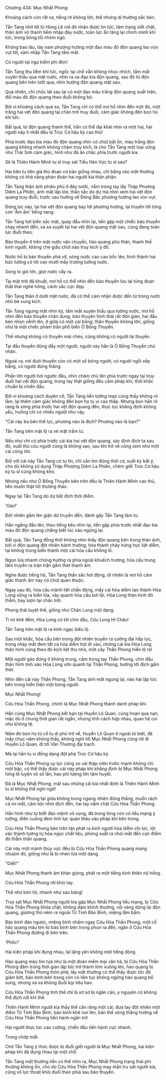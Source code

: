 




Chương 434: Mục Nhất Phong


Khoảng cách còn rất xa, tiếng rít không lớn, thế nhưng dị thường sắc bén.

Tần Tang nhớ tới từ Hùng Lệ nơi đó nhận được tin tức, tâm trạng xiết chặt, thân ảnh vô thanh tiềm nhập đáy nước, toàn lực ẩn tàng lại chính mình khí tức, trong bóng tối nhòm ngó.

Không bao lâu, tây nam phương hướng một đạo màu đỏ độn quang lao vùn vụt tới, xâm nhập Tần Tang tầm mắt.

Có người tại ngự kiếm phi độn!

Tần Tang thu liễm khí tức, ngốc tại chỗ vẫn không nhúc nhích, tầm mắt xuyên thấu qua mặt nước, nhìn ra xa đạo kia độn quang, sau đó từ độn quang bên trên lướt qua, nhìn hướng độn quang mặt sau.

Quả nhiên, chỉ chốc lát sau lại có một đạo màu trắng độn quang xuất hiện, đối màu đỏ độn quang theo đuổi không bỏ.

Bởi vì khoảng cách quá xa, Tần Tang chỉ có thể mơ hồ nhìn đến một đỏ, một trắng hai vệt độn quang tại chân trời truy đuổi, cảm giác không đến bọn họ khí tức.

Bất quá, từ độn quang thanh thế, hắn có thể đại khái nhìn ra một hai, hai người này ít nhất đều là Trúc Cơ hậu kỳ cao thủ!

Phía trước đạo kia màu đỏ độn quang nhìn có chút bất ổn, màu trắng độn quang không nhanh không chậm truy kích, là cho Tần Tang một loại vững như Thái Sơn cảm giác, hình như đã ăn chắc phía trước người kia.

Sẽ là Thiên Hành Minh tu sĩ truy sát Tiểu Hàn Vực tu sĩ sao?

Hai bên tu tiên giả thủ đoạn cơ bản giống nhau, chỉ bằng vào mắt thường không có khả năng phán đoán hai người kia thân phận.

Tần Tang thân ảnh phiêu phù ở đáy nước, nắm trong tay lấy Thập Phương Diêm La Phiên, ánh mắt lấp lóe, thần sắc do dự mà nhìn xem hai vệt độn quang truy đuổi, trước sau hướng về Đông Bắc phương hướng lao vùn vụt.

Đúng lúc này, tại hai vệt độn quang bay tới phương hướng, lại truyền tới từng cơn 'Ầm ầm' tiếng vang.

Tần Tang hơi biến sắc mặt, quay đầu nhìn lại, liền gặp một chiếc bảo thuyền chạy nhanh đến, xa xa xuyết tại hai vệt độn quang mặt sau, cũng đang toàn lực đuổi theo.

Bảo thuyền ở trên mặt nước vận chuyển, hào quang phủ thân, thanh thế kinh người, không che giấu chút nào truy kích ý đồ.

Nước hồ bị bảo thuyền phá vỡ, sóng nước cao cao bốc lên, hình thành hai bức tường có tới cao mười mấy trượng tường nước.

Sóng to gió lớn, giọt nước vẩy ra.

Tại mặt trời đã khuất, mơ hồ có thể nhìn đến bảo thuyền lưu lại từng đoạn thất thải nghê hồng, cảnh sắc cực đẹp.

Tần Tang thân ở dưới mặt nước, đã có thể cảm nhận được đến từ trong nước nhỏ bé xung kích.

Tần Tang ngưng mắt nhìn kỹ, tầm mắt xuyên thấu qua tường nước, mơ hồ nhìn đến bảo thuyền chân dung, bảo thuyền hình thái rất đơn giản, hai đầu bén nhọn vểnh lên, ở giữa có một cái bồng, thân thuyền không lớn, giống như là một chiếc phàm trần phổ biến Ô Bồng Thuyền.

Thế nhưng không có thuyền mái chèo, cũng không có người lái thuyền.

Tại đầu thuyền đứng đấy một người, người này hẳn là Ô Bồng Thuyền chủ nhân.

Ngoài ra, nơi đuôi thuyền còn có một số bóng người, có người ngồi xếp bằng, có người đứng thẳng.

Phần lớn người hơi ngước đầu, nhìn chăm chú lên phía trước ngay tại truy đuổi hai vệt độn quang, trong tay thật giống đều cầm pháp khí, thời khắc chuẩn bị chiến đấu.

Bởi vì khoảng cách duyên cớ, Tần Tang liền tướng mạo cũng thấy không rõ lắm, lại thêm cảm giác không đến bọn họ tu vi cao thấp. Nhưng bọn hắn rõ ràng là xông phía trước hai vệt độn quang đến, thực lực khẳng định không yếu, huống chi có nhiều người như vậy.

"Cái này ba bên thế lực, phương nào là địch? Phương nào là bạn?"

Tần Tang trên mặt lộ ra vẻ mặt trầm tư.

Nếu như chỉ có phía trước cái kia hai vệt độn quang, xác định địch ta sau đó, xuất thủ cứu người cũng là không sao, sau khi trở về cũng xem như một cái công lớn.

Đối với cái này Tần Tang có tự tin, chỉ cần tìm đúng thời cơ, xuất kỳ bất ý, cho dù không sử dụng Thập Phương Diêm La Phiên, chém giết Trúc Cơ hậu kỳ tu sĩ cũng không khó.

Nhưng nếu như Ô Bồng Thuyền bên trên đều là Thiên Hành Minh cao thủ, liền muốn thật tốt thương thảo.

Ngay tại Tần Tang do dự bất định thời điểm.

'Gào!'

Đột nhiên gầm lên giận dữ truyền đến, đánh gãy Tần Tang tâm tư.

Hắn ngẩng đầu lên, theo tiếng kêu nhìn lại, liền gặp phía trước nhất đạo kia màu đỏ độn quang chẳng biết lúc nào ngừng lại.

Bất quá, Tần Tang đồng thời không nhìn thấy độn quang bên trong thân ảnh, bởi vì độn quang đột nhiên bành trướng, hóa thành cháy hừng hực liệt diễm, tại không trung biến thành một cái hỏa cầu khổng lồ.

Ngọn lửa nhanh chóng hướng ra phía ngoài khuếch trương, hỏa cầu trung tâm truyền ra trận trận gầm thét thanh âm.

Nghe được tiếng hô, Tần Tang thần sắc hơi động, dĩ nhiên là mơ hồ cảm giác thanh âm này có chút quen thuộc.

Ngay sau đó, hỏa cầu mãnh liệt chấn động, mấy cái hỏa diễm tạo thành Hỏa Long xông ra biển lửa, vây quanh hỏa cầu bơi lội, Hỏa Long thân hình đỏ thẫm, bay lượn tại chân trời.

Phong thái tuyệt thế, giống như Chân Long một dạng.

Tỉ mỉ khẽ đếm, Hỏa Long có tới chín đầu, Cửu Long Hí Châu!

Tần Tang trên mặt lộ ra kinh ngạc biểu lộ.

Sau một khắc, hỏa cầu bên trong đột nhiên truyền ra cường đại hấp lực, trong nháy mắt đem tất cả hỏa diễm hút đi vào, những cái kia Hỏa Long thân hình cũng theo đó kịch liệt thu nhỏ, một cây Thần Phong hiển lộ ra!

Một người gào đứng ở không trung, cầm trong tay Thần Phong, chín đầu thân hình tinh xảo Hỏa Long vờn quanh tại Thần Phong, hướng tới địch gầm thét.

Nhìn đến cái này Thần Phong, Tần Tang ánh mắt ngưng lại, não hải lập tức bên trong hiển hiện một bóng người.

Mục Nhất Phong!

Cửu Hỏa Thần Phong, chính là Mục Nhất Phong thành danh pháp khí.

Hắn cùng Mục Nhất Phong kết bạn tại Huyền Lô Quan, cùng hoạn qua nạn, mặc dù ở chung thời gian rất ngắn, nhưng tính cách hợp nhau, quan hệ coi như không tệ.

Năm đó bọn họ từ cổ tu di phủ trở về, Huyền Lô Quan ở ngoài từ biệt, đã mấy chục năm không thấy, không nghĩ tới Mục Nhất Phong cũng rời đi Huyền Lô Quan, đi tới Vân Thương đại trạch.

Mà lại hắn tu vi đồng dạng đột phá Trúc Cơ hậu kỳ.

Cửu Hỏa Thần Phong uy lực cũng so vài thập niên trước mạnh không chỉ một bậc, có thể thấy được cái này pháp khí khẳng định bị Mục Nhất Phong từng tế luyện vô số lần, hao phí lượng lớn tâm huyết.

Đã là Mục Nhất Phong, mặt sau những cái kia nhất định là Thiên Hành Minh tu sĩ không thể nghi ngờ!

Mục Nhất Phong tại giữa không trung ngang nhiên đứng thẳng, muốn rách cả mí mắt, căm tức nhìn địch đến, hai tay nắm chặt Cửu Hỏa Thần Phong.

Hắn hình như tự biết đào mệnh vô vọng, đã trong lòng còn có liều mạng ý tưởng, điên cuồng đem linh lực quán thâu vào pháp khí bên trong.

Cửu Hỏa Thần Phong bên trên tán phát ra kinh người hỏa diễm chi lực, lột xác thành tương tự hỏa ngọc chất liệu, phóng xuất ra chói mắt đến cực điểm đỏ thẫm thần quang.

Cái này một mảnh thủy vực đều bị Cửu Hỏa Thần Phong quang mang nhuộm đỏ, giống như là bị nhen lửa một dạng.

"Giết!"

Mục Nhất Phong thanh âm khàn giọng, phát ra một tiếng kinh thiên nộ hống.

Cửu Hỏa Thần Phong rời khỏi tay.

Thế như bôn lôi, nhanh như sao băng!

Truy sát Mục Nhất Phong người kia gặp Mục Nhất Phong liều mạng, bị Cửu Hỏa Thần Phong khóa chặt, không dám khinh thường, vội vàng dừng lại độn quang, giương thủ ném ra ngoài Tử Tinh Bảo Bình, miệng lẩm bẩm.

Bảo bình đảo ngược, miệng bình nhắm ngay Cửu Hỏa Thần Phong, một cỗ hào quang màu tím từ bảo bình bên trong phun ra đến, ngăn ở Cửu Hỏa Thần Phong đường đi bên trên.

'Phốc!'

Hai kiện pháp khí đụng nhau, lại lặng yên không một tiếng động.

Hào quang màu tím tựa như là một đoàn mềm mại vân hà, bị Cửu Hỏa Thần Phong đâm trúng thời gian lập tức trở thành lõm xuống lên, hào quang bị Cửu Hỏa Thần Phong thôn phệ, lấy mắt thường có thể thấy được tốc độ giảm bớt, bảo bình bên trong còn có liên tục không ngừng hào quang bổ sung, nhưng xa xa không đuổi kịp tiêu hao.

Cửu Hỏa Thần Phong tình thế chỉ là sơ sơ bị ngăn cản, y nguyên có không thể địch nổi khí thế.

Thiên Hành Minh người kia thấy thế cắn răng một cái, đưa tay đột nhiên một điểm Tử Tinh Bảo Bình, bảo bình khẽ run lên, bản thể xông thẳng hướng về Cửu Hỏa Thần Phong tiến hành ngăn trở.

Hai người thực lực cao cường, chiến đấu tiến hành cực nhanh.

Trong chớp mắt.

Chờ Tần Tang ý thức được bị đuổi giết người là Mục Nhất Phong, hai kiện pháp khí đã đụng nhau tại một chỗ.

Tần Tang mắt thường liền có thể nhìn ra, Mục Nhất Phong trạng thái phi thường không ổn, cho dù Cửu Hỏa Thần Phong may mắn tru sát người kia, cũng vô lực thoát khỏi đuổi theo phía sau bảo thuyền.




